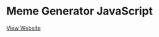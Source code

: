 # Meme Generator JavaScript
[View Website](https://raw.githack.com/nrosanes3/Meme-Generator-JavaScript/main/index.html)

